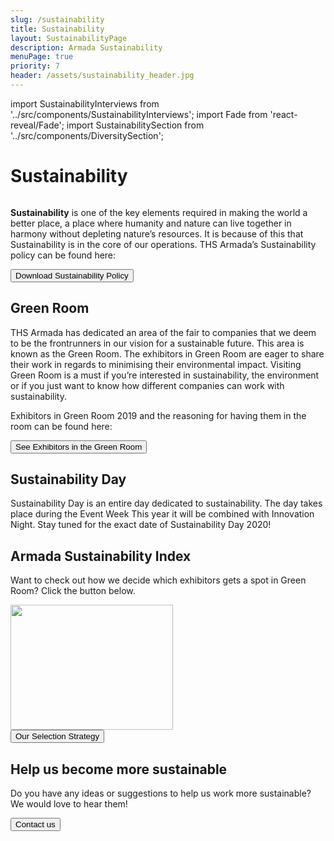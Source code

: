 ```yaml
---
slug: /sustainability
title: Sustainability
layout: SustainabilityPage
description: Armada Sustainability
menuPage: true
priority: 7
header: /assets/sustainability_header.jpg
---
```


import SustainabilityInterviews from '../src/components/SustainabilityInterviews';
import Fade from 'react-reveal/Fade';
import SustainabilitySection from '../src/components/DiversitySection';

<div className='sustainability-container'>

# Sustainability
  <img alt='' id='logo' src='/assets/sustainability-melon-nolabel.png'/>


   <p> <b id='sustainability-color'>Sustainability</b> is one of the key elements required in making the world a better place, a place where humanity and nature can live together in harmony without depleting nature’s resources. It
   is because of this that Sustainability is in the core of our operations. THS Armada’s
   Sustainability policy can be found here: </p>

   <form id='submitForm' method='get' action='/assets/Sustainability_Diversity-Policy.pdf'>
      <button type='submit'>Download Sustainability Policy</button>
   </form>


<SustainabilitySection left>

   ## Green Room

   THS Armada has dedicated an area of the fair to companies that we deem to be the
   frontrunners in our vision for a sustainable future. This area is known as the Green Room. The
   exhibitors in Green Room are eager to share their work in regards to minimising their
   environmental impact. Visiting Green Room is a must if you’re interested in sustainability, the
   environment or if you just want to know how different companies can work with sustainability.

   Exhibitors in Green Room 2019 and the reasoning for having them in the room can be found here:

   <form id='submitForm' method='get' action='/assets/green-room.pdf'>
      <button type='submit'>See Exhibitors in the Green Room</button>
   </form>

</SustainabilitySection>
</div>

<div className='sustainability-day'>
   <div className='sustainability-container' style='padding-top: 0;'>

   <SustainabilitySection right>

   ## Sustainability Day

   Sustainability Day is an entire day dedicated to sustainability. The day takes place during the Event Week This year it will be combined with Innovation Night. Stay tuned for the exact date of Sustainability Day 2020!


   </SustainabilitySection>
   </div>
</div>

<div className='sustainability-container'>
  <SustainabilitySection left>
  <SustainabilityInterviews/>
  </SustainabilitySection>
</div>

<div className='sustainability-container'>
  <SustainabilitySection right>

  ## Armada Sustainability Index

  Want to check out how we decide which exhibitors gets a spot in Green Room? Click the button below.

  <img alt='' className='background_Images middle' src='/assets/sustainability/ASI_criteria_small.jpg' height='200em' width='260em'/>
  <form id='submitForm' method='get' action='/assets/sustainability/ASI_criteria.jpg'>
     <button type='submit'>Our Selection Strategy</button>
  </form>

  </SustainabilitySection>
</div>

<div className='sustainability-container'>
  <SustainabilitySection left>

   ## Help us become more sustainable

   Do you have any ideas or suggestions to help us work more sustainable?  We would love to hear them!

   <form id='submitForm' method='get' action='/contact/'>
      <button type='submit'>Contact us</button>
   </form>

  </SustainabilitySection>

</div>
